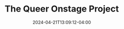 ---
title: The Queer Onstage Project
aliases: 
  - /theatres/the-hunger-onstage-project
date: 2024-04-21T13:09:12-04:00
active: true
featured_image: 
featured_image_attr: 
featured_image_alt: 
featured_image_caption: 
Founded: 
Address: |
    
Latitude: 
Longitude: 
Socials: 
  Facebook: 
  Twitter: 
  Instagram: hunger.onstage.project
  Threads:
  Website: 
Phone: 	
color: "#1244af"
---